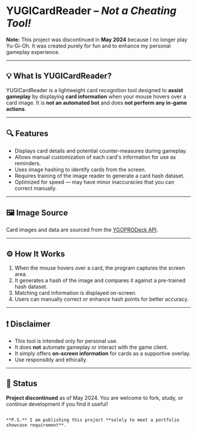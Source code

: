 # YUGICardReader – *Not a Cheating Tool!*

**Note:** This project was discontinued in **May 2024** because I no longer play Yu-Gi-Oh. It was created purely for fun and to enhance my personal gameplay experience.

---

## 💡 What Is YUGICardReader?

YUGICardReader is a lightweight card recognition tool designed to **assist gameplay** by displaying **card information** when your mouse hovers over a card image. It is **not an automated bot** and does **not perform any in-game actions**.

---

## 🔍 Features

- Displays card details and potential counter-measures during gameplay.
- Allows manual customization of each card's information for use as reminders.
- Uses image hashing to identify cards from the screen.
- Requires training of the image reader to generate a card hash dataset.
- Optimized for speed — may have minor inaccuracies that you can correct manually.

---

## 🖼️ Image Source

Card images and data are sourced from the [YGOPRODeck API](https://ygoprodeck.com/).

---

## ⚙️ How It Works

1. When the mouse hovers over a card, the program captures the screen area.
2. It generates a hash of the image and compares it against a pre-trained hash dataset.
3. Matching card information is displayed on-screen.
4. Users can manually correct or enhance hash points for better accuracy.

---

## ❗ Disclaimer

- This tool is intended only for personal use.
- It does **not** automate gameplay or interact with the game client.
- It simply offers **on-screen information** for cards as a supportive overlay.
- Use responsibly and ethically.

---

## 📌 Status

**Project discontinued** as of May 2024. You are welcome to fork, study, or continue development if you find it useful!
```

**P.S.** I am publishing this project **solely to meet a portfolio showcase requirement**.
